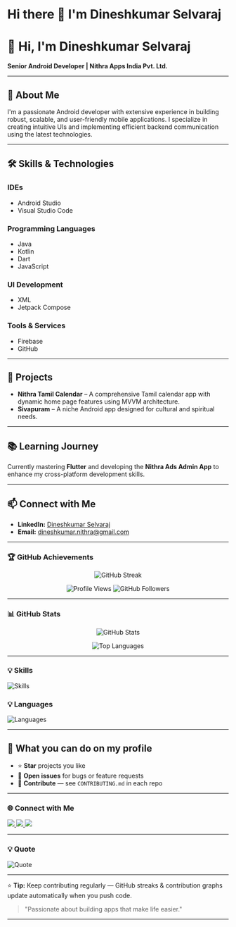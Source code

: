 # Hi there 👋 I'm Dineshkumar Selvaraj  

<!--
**dineshkumar-my-apps/dineshkumar-my-apps** is a ✨ _special_ ✨ repository because its `README.md` (this file) appears on your GitHub profile.

Here are some ideas to get you started:

- 🔭 I’m currently working on ...
- 🌱 I’m currently learning ...
- 👯 I’m looking to collaborate on ...
- 🤔 I’m looking for help with ...
- 💬 Ask me about ...
- 📫 How to reach me: ...
- 😄 Pronouns: ...
- ⚡ Fun fact: ...
-->

# 👋 Hi, I'm Dineshkumar Selvaraj

**Senior Android Developer | Nithra Apps India Pvt. Ltd.**

---

## 🚀 About Me
I'm a passionate Android developer with extensive experience in building robust, scalable, and user-friendly mobile applications. I specialize in creating intuitive UIs and implementing efficient backend communication using the latest technologies.

---

## 🛠️ Skills & Technologies

### IDEs
- Android Studio
- Visual Studio Code

### Programming Languages
- Java
- Kotlin
- Dart
- JavaScript

### UI Development
- XML
- Jetpack Compose

### Tools & Services
- Firebase
- GitHub

---

## 📱 Projects
- **Nithra Tamil Calendar** – A comprehensive Tamil calendar app with dynamic home page features using MVVM architecture.
- **Sivapuram** – A niche Android app designed for cultural and spiritual needs.

---

## 📚 Learning Journey
Currently mastering **Flutter** and developing the **Nithra Ads Admin App** to enhance my cross-platform development skills.

---

## 📫 Connect with Me
- **LinkedIn:** [Dineshkumar Selvaraj](https://www.linkedin.com/in/dineshkumar-selvaraj)
- **Email:** dineshkumar.nithra@gmail.com
  
---

### 🏆 GitHub Achievements
<!-- Reliable badge replacements for trophies -->
<p align="center">
  <img src="https://github-readme-streak-stats.herokuapp.com?user=dineshkumar-my-apps&theme=radical" alt="GitHub Streak" />
</p>
<p align="center">
  <img src="https://komarev.com/ghpvc/?username=dineshkumar-my-apps&label=Profile%20views&color=ff69b4&style=flat" alt="Profile Views" />
  <img src="https://img.shields.io/github/followers/dineshkumar-my-apps?label=Followers&style=social" alt="GitHub Followers" />
</p>

---

### 📊 GitHub Stats
<p align="center">
  <img src="https://github-readme-stats.vercel.app/api?username=dineshkumar-my-apps&show_icons=true&theme=radical&count_private=true" alt="GitHub Stats" />
</p>

<p align="center">
  <img src="https://github-readme-stats.vercel.app/api/top-langs/?username=dineshkumar-my-apps&layout=compact&theme=radical" alt="Top Languages" />
</p>

---

### 💡 Skills

![Skills](https://skillicons.dev/icons?i=java,kotlin,flutter,firebase,git,androidstudio)

### 💡 Languages

![Languages](https://skillicons.dev/icons?i=java,kotlin,dart,python,php)

---

## 📌 What you can do on my profile
- ⭐ **Star** projects you like  
- 🐛 **Open issues** for bugs or feature requests  
- 🤝 **Contribute** — see `CONTRIBUTING.md` in each repo

---

### 🌐 Connect with Me
<p align="left">
  <a href="https://www.linkedin.com/in/dineshkumar-selvaraj-49676891/" target="_blank">
    <img src="https://img.shields.io/badge/LinkedIn-0077B5?style=for-the-badge&logo=linkedin&logoColor=white"/>
  </a>
  <a href="mailto:dineshkumar.nithra@gmail.com">
    <img src="https://img.shields.io/badge/Gmail-D14836?style=for-the-badge&logo=gmail&logoColor=white"/>
  </a>
  <a href="https://github.com/dineshkumar-my-apps" target="_blank">
    <img src="https://img.shields.io/badge/GitHub-000000?style=for-the-badge&logo=github&logoColor=white"/>
  </a>
</p>

---

### 💡 Quote

![Quote](https://quotes-github-readme.vercel.app/api?type=motivational)

---

⭐ **Tip:** Keep contributing regularly — GitHub streaks & contribution graphs update automatically when you push code.

> "Passionate about building apps that make life easier."

---
